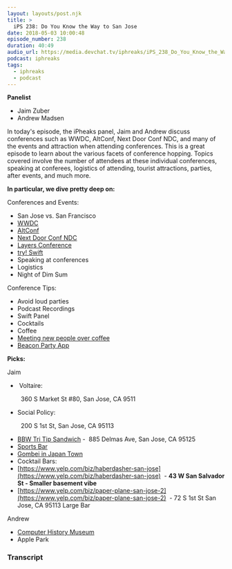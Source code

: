 ```yaml
---
layout: layouts/post.njk
title: >
  iPS 238: Do You Know the Way to San Jose
date: 2018-05-03 10:00:48
episode_number: 238
duration: 40:49
audio_url: https://media.devchat.tv/iphreaks/iPS_238_Do_You_Know_the_Way_to_San_Jose.mp3
podcast: iphreaks
tags:
  - iphreaks
  - podcast
---
```


**Panelist**

- Jaim Zuber
- Andrew Madsen

In today's episode, the iPheaks panel, Jaim and Andrew discuss conferences such as WWDC, AltConf, Next Door Conf NDC, and many of the events and attraction when attending conferences. This is a great episode to learn about the various facets of conference hopping. Topics covered involve the number of attendees at these individual conferences, speaking at conferees, logistics of attending, tourist attractions, parties, after events, and much more.

**In particular, we dive pretty deep on:**

Conferences and Events:

- San Jose vs. San Francisco
- [WWDC](https://developer.apple.com/wwdc/)
- [AltConf](https://altconf.com)
- [Next Door Conf NDC](https://nextdoorconf.com)
- [Layers Conference](https://layers.is)
- [try! Swift](https://www.tryswift.co)
- Speaking at conferences
- Logistics
- Night of Dim Sum

Conference Tips:

- Avoid loud parties
- Podcast Recordings
- Swift Panel
- Cocktails
- Coffee
- [Meeting new people over coffee](https://coffeecoffeecoffee.coffee)
- [Beacon Party App](https://beacon.party/)&nbsp;

**Picks:**

Jaim

- &nbsp;Voltaire:

&nbsp;&nbsp; &nbsp;&nbsp;&nbsp; &nbsp;360 S Market St #80, San Jose, CA 9511

- Social Policy:

&nbsp;&nbsp; &nbsp;&nbsp;&nbsp; &nbsp;200 S 1st St, San Jose, CA 95113

- [BBW Tri Tip Sandwich](https://www.willowglenmeats.com/) - &nbsp;885 Delmas Ave, San Jose, CA 95125
- [Sports Bar](https://rookieslodge.com/downtown-san-jose/)
- [Gombei in Japan Town](https://gombei.com/)&nbsp;
- Cocktail Bars:
- [https://www.yelp.com/biz/haberdasher-san-jose](https://www.yelp.com/biz/haberdasher-san-jose)&nbsp; - **43 W San Salvador St - Smaller basement vibe**
- [https://www.yelp.com/biz/paper-plane-san-jose-2](https://www.yelp.com/biz/paper-plane-san-jose-2)&nbsp; - 72 S 1st St&nbsp;San Jose, CA 95113 Large Bar

Andrew

- [Computer History Museum](https://www.computerhistory.org/)
- Apple Park

### Transcript

